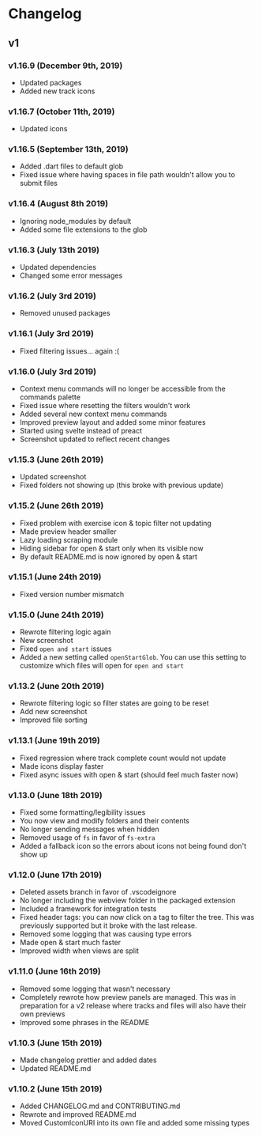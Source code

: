 # Changelog

## v1

### v1.16.9 (December 9th, 2019)

- Updated packages
- Added new track icons

### v1.16.7 (October 11th, 2019)

- Updated icons

### v1.16.5 (September 13th, 2019)

- Added .dart files to default glob
- Fixed issue where having spaces in file path wouldn't allow you to submit files

### v1.16.4 (August 8th 2019)

- Ignoring node_modules by default
- Added some file extensions to the glob

### v1.16.3 (July 13th 2019)

- Updated dependencies
- Changed some error messages

### v1.16.2 (July 3rd 2019)

- Removed unused packages

### v1.16.1 (July 3rd 2019)

- Fixed filtering issues... again :(

### v1.16.0 (July 3rd 2019)

- Context menu commands will no longer be accessible from the commands palette
- Fixed issue where resetting the filters wouldn't work
- Added several new context menu commands
- Improved preview layout and added some minor features
- Started using svelte instead of preact
- Screenshot updated to reflect recent changes

### v1.15.3 (June 26th 2019)

- Updated screenshot
- Fixed folders not showing up (this broke with previous update)

### v1.15.2 (June 26th 2019)

- Fixed problem with exercise icon & topic filter not updating
- Made preview header smaller
- Lazy loading scraping module
- Hiding sidebar for open & start only when its visible now
- By default README.md is now ignored by open & start

### v1.15.1 (June 24th 2019)

- Fixed version number mismatch

### v1.15.0 (June 24th 2019)

- Rewrote filtering logic again
- New screenshot
- Fixed `open and start` issues
- Added a new setting called `openStartGlob`. You can use this setting to customize which files will open for `open and start`

### v1.13.2 (June 20th 2019)

- Rewrote filtering logic so filter states are going to be reset
- Add new screenshot
- Improved file sorting

### v1.13.1 (June 19th 2019)

- Fixed regression where track complete count would not update
- Made icons display faster
- Fixed async issues with open & start (should feel much faster now)

### v1.13.0 (June 18th 2019)

- Fixed some formatting/legibility issues
- You now view and modify folders and their contents
- No longer sending messages when hidden
- Removed usage of `fs` in favor of `fs-extra`
- Added a fallback icon so the errors about icons not being found don't show up

### v1.12.0 (June 17th 2019)

- Deleted assets branch in favor of .vscodeignore
- No longer including the webview folder in the packaged extension
- Included a framework for integration tests
- Fixed header tags: you can now click on a tag to filter the tree. This was previously supported but it broke with the last release.
- Removed some logging that was causing type errors
- Made open & start much faster
- Improved width when views are split

### v1.11.0 (June 16th 2019)

- Removed some logging that wasn't necessary
- Completely rewrote how preview panels are managed. This was in preparation for a v2 release where tracks and files will also have their own previews
- Improved some phrases in the README

### v1.10.3 (June 15th 2019)

- Made changelog prettier and added dates
- Updated README.md

### v1.10.2 (June 15th 2019)

- Added CHANGELOG.md and CONTRIBUTING.md
- Rewrote and improved README.md
- Moved CustomIconURI into its own file and added some missing types
